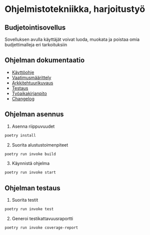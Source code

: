 # Ohjelmistotekniikka, harjoitustyö

## Budjetointisovellus

Sovelluksen avulla käyttäjät voivat luoda, muokata ja poistaa omia budjettimalleja eri tarkoituksiin

## Ohjelman dokumentaatio
- [Käyttöohje](https://github.com/petronellatoikkanen/ot-harjoitustyo/tree/master/dokumentaatio/käyttöohje.md)
 - [Vaatimusmäärittely](https://github.com/petronellatoikkanen/ot-harjoitustyo/tree/master/dokumentaatio/vaatimusmaarittely.md)
 - [Arkkitehtuurikuvaus](https://github.com/petronellatoikkanen/ot-harjoitustyo/tree/master/dokumentaatio/arkkitehtuurikuvaus.md)
 - [Testaus](https://github.com/petronellatoikkanen/ot-harjoitustyo/tree/master/dokumentaatio/testaus.md)
- [Työaikakirjanpito](https://github.com/petronellatoikkanen/ot-harjoitustyo/tree/master/dokumentaatio/tuntikirjanpito.md)
 - [Changelog](https://github.com/petronellatoikkanen/ot-harjoitustyo/tree/master/dokumentaatio/changelog.md)



## Ohjelman asennus

1. Asenna riippuvuudet 

```bash
poetry install
```

2. Suorita alustustoimenpiteet 

```bash
poetry run invoke build
```

3. Käynnistä ohjelma  

```bash
poetry run invoke start
```

## Ohjelman testaus

1. Suorita testit

```bash
poetry run invoke test
```

2. Generoi testikattavuusraportti

```bash
poetry run invoke coverage-report
```
